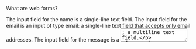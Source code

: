 What are web forms?


The input field for the name is a single-line text field.
The input field for the email is an input of type email: a single-line text field that accepts only email addresses.
The input field for the message is a <textarea>; a multiline text field.


<form action="/my-handling-form-page" method="post">
  <ul>
    <li>
      <label for="name">Name:</label>
      <input type="text" id="name" name="user_name" />
    </li>
    <li>
      <label for="mail">Email:</label>
      <input type="email" id="mail" name="user_email" />
    </li>
    <li>
      <label for="msg">Message:</label>
      <textarea id="msg" name="user_message"></textarea>
    </li>
  </ul>
</form>